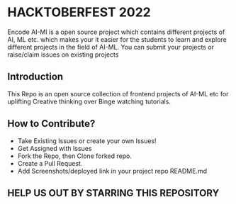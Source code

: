 
# HACKTOBERFEST 2022

Encode AI-Ml is a open source project which contains different projects of AI, ML etc. which makes your it easier for the students to learn and explore different projects in the field of AI-ML. You can submit your projects or raise/claim issues on existing projects

## Introduction

This Repo is an open source collection of frontend projects of AI-ML etc for uplifting Creative thinking over Binge watching tutorials.

## How to Contribute?

- Take Existing Issues or create your own Issues!
- Get Assigned with Issues
- Fork the Repo, then Clone forked repo.
- Create a Pull Request.
- Add Screenshots/deployed link in your project repo README.md

## HELP US OUT BY STARRING THIS REPOSITORY
